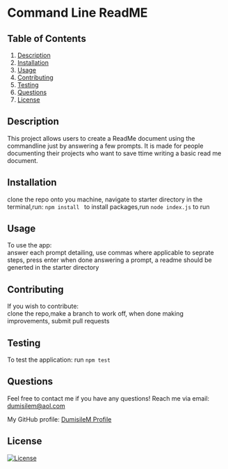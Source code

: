 # Command Line ReadME
 ## Table of Contents  
 1. [Description](#description)
 2. [Installation](#installation)
 3. [Usage](#usage)
 4. [Contributing](#contributing)
 5. [Testing](#testing)
 6. [Questions](#questions)
 7. [License](#license)

 ## Description
 This project allows users to create a ReadMe document using the commandline just by answering a few prompts. It is made for people documenting their projects who want to save ttime writing a basic read me document.

 ## Installation
 clone the repo onto you machine, navigate to starter directory in the terminal,run: ```npm install ``` to install packages,run ```node index.js``` to run

 
 ## Usage
 To use the app:  
 answer each prompt detailing, use commas where applicable to seprate steps, press enter when done answering a prompt, a readme should be generted in the starter directory
 

 ## Contributing
 If you wish to contribute:  
 clone the repo,make a branch to work off, when done making improvements, submit pull requests


 ## Testing
 To test the application: 
 run ```npm test```


 ## Questions
 Feel free to contact me if you have any questions! 
 Reach me via email: dumisilem@aol.com  

My GitHub profile:
 [DumisileM Profile](https://github.com/dumisilem)



 ## License
 [![License](https://img.shields.io/badge/License-Apache_2.0-blue.svg)](https://opensource.org/licenses/Apache-2.0) <br>  










